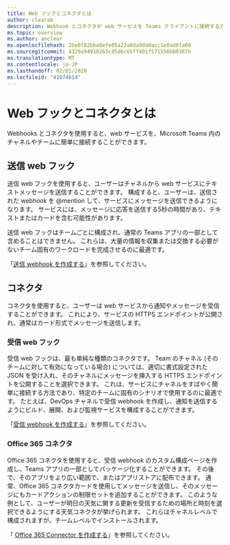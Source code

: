 ```yaml
---
title: Web フックとコネクタとは
author: clearab
description: Webhook とコネクタが web サービスを Teams クライアントに接続する方法について説明します。
ms.topic: overview
ms.author: anclear
ms.openlocfilehash: 2be6f82bba0efe05a22a8da9da0acc1e0ad6fa00
ms.sourcegitcommit: 4329a94918263c85d6c65ff401f571556b80307b
ms.translationtype: MT
ms.contentlocale: ja-JP
ms.lasthandoff: 02/01/2020
ms.locfileid: "41674614"
---
```

# <a name="what-are-webhooks-and-connectors"></a>Web フックとコネクタとは

Webhooks とコネクタを使用すると、web サービスを、Microsoft Teams 内のチャネルやチームに簡単に接続することができます。 

## <a name="outgoing-webhooks"></a>送信 web フック

送信 web フックを使用すると、ユーザーはチャネルから web サービスにテキストメッセージを送信することができます。 構成すると、ユーザーは、送信された webhook を @mention して、サービスにメッセージを送信できるようになります。 サービスには、メッセージに応答を送信する5秒の時間があり、テキストまたはカードを含む可能性があります。

送信 web フックはチームごとに構成され、通常の Teams アプリの一部として含めることはできません。 これらは、大量の情報を収集または交換する必要がないチーム固有のワークロードを完成させるのに最適です。

「[送信 webhook を作成する](~/webhooks-and-connectors/how-to/add-outgoing-webhook.md)」を参照してください。

## <a name="connectors"></a>コネクタ

コネクタを使用すると、ユーザーは web サービスから通知やメッセージを受信することができます。 これにより、サービスの HTTPS エンドポイントが公開され、通常はカード形式でメッセージを送信します。

### <a name="incoming-webhooks"></a>受信 web フック

受信 web フックは、最も単純な種類のコネクタです。 Team のチャネル (そのチームに対して有効になっている場合) については、適切に書式設定された JSON を受け入れ、そのチャネルにメッセージを挿入する HTTPS エンドポイントを公開することを選択できます。 これは、サービスにチャネルをすばやく簡単に接続する方法であり、特定のチームに固有のシナリオで使用するのに最適です。 たとえば、DevOps チャネルで受信 webhook を作成し、通知を送信するようにビルド、展開、および監視サービスを構成することができます。

「[受信 webhook を作成する](~/webhooks-and-connectors/how-to/add-incoming-webhook.md)」を参照してください。

### <a name="office-365-connectors"></a>Office 365 コネクタ

Office 365 コネクタを使用すると、受信 webhook のカスタム構成ページを作成し、Teams アプリの一部としてパッケージ化することができます。 その後で、そのアプリをより広い範囲で、またはアプリストアに配布できます。 通常、Office 365 コネクタカードを使用してメッセージを送信し、そのメッセージにもカードアクションの制限セットを追加することができます。 このような例として、ユーザーが明日の天気に関する更新を受信するための場所と時刻を選択できるようにする天気コネクタが挙げられます。 これらはチャネルレベルで構成されますが、チームレベルでインストールされます。

「 [Office 365 Connector を作成する](~/webhooks-and-connectors/how-to/connectors-creating.md)」を参照してください。